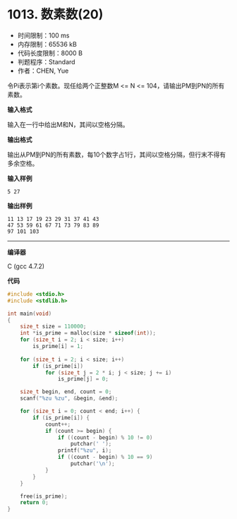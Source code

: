 # 1013. 数素数(20)

- 时间限制：100 ms
- 内存限制：65536 kB
- 代码长度限制：8000 B
- 判题程序：Standard
- 作者：CHEN, Yue

令Pi表示第i个素数。现任给两个正整数M <= N <= 104，请输出PM到PN的所有素数。

**输入格式**

输入在一行中给出M和N，其间以空格分隔。

**输出格式**

输出从PM到PN的所有素数，每10个数字占1行，其间以空格分隔，但行末不得有多余空格。

**输入样例**

```
5 27
```

**输出样例**

```
11 13 17 19 23 29 31 37 41 43
47 53 59 61 67 71 73 79 83 89
97 101 103
```

----------

**编译器**

C (gcc 4.7.2)

**代码**

```c
#include <stdio.h>
#include <stdlib.h>

int main(void)
{
	size_t size = 110000;
	int *is_prime = malloc(size * sizeof(int));
	for (size_t i = 2; i < size; i++)
		is_prime[i] = 1;
	
	for (size_t i = 2; i < size; i++)
		if (is_prime[i])
			for (size_t j = 2 * i; j < size; j += i)
				is_prime[j] = 0;

	size_t begin, end, count = 0;
	scanf("%zu %zu", &begin, &end);

	for (size_t i = 0; count < end; i++) {
		if (is_prime[i]) {
			count++;
			if (count >= begin) {
				if ((count - begin) % 10 != 0)
					putchar(' ');
				printf("%zu", i);
				if ((count - begin) % 10 == 9)
					putchar('\n');
			}
		}
	}

	free(is_prime);
	return 0;
}
```

